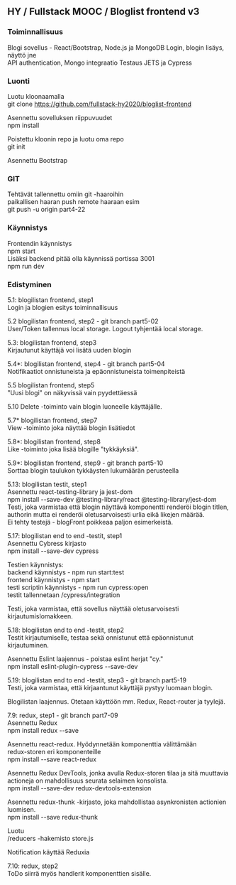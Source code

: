 
## HY / Fullstack MOOC / Bloglist frontend v3

### Toiminnallisuus  

Blogi sovellus - React/Bootstrap, Node.js ja MongoDB 
Login, blogin lisäys, näyttö jne  
API authentication, Mongo integraatio
Testaus JETS ja Cypress
 

### Luonti  

Luotu kloonaamalla  
git clone https://github.com/fullstack-hy2020/bloglist-frontend  

Asennettu sovelluksen riippuvuudet  
npm install  

Poistettu kloonin repo ja luotu oma repo  
git init  

Asennettu Bootstrap  

### GIT

Tehtävät tallennettu omiin git -haaroihin  
paikallisen haaran push remote haaraan esim  
git push -u origin part4-22  

### Käynnistys  
Frontendin käynnistys  
npm start  
Lisäksi backend pitää olla käynnissä portissa 3001  
npm run dev  

### Edistyminen

5.1: blogilistan frontend, step1  
Login ja blogien esitys toiminnallisuus  

5.2 blogilistan frontend, step2 - git branch part5-02  
User/Token tallennus local storage. Logout tyhjentää local storage.  

5.3: blogilistan frontend, step3  
Kirjautunut käyttäjä voi lisätä uuden blogin  

5.4*: blogilistan frontend, step4  - git branch part5-04  
Notifikaatiot onnistuneista ja epäonnistuneista toimenpiteistä  

5.5 blogilistan frontend, step5  
"Uusi blogi" on näkyvissä vain pyydettäessä  

5.10
Delete -toiminto vain blogin luoneelle käyttäjälle.  

5.7* blogilistan frontend, step7  
View -toiminto joka näyttää blogin lisätiedot  

5.8*: blogilistan frontend, step8  
Like -toiminto joka lisää blogille "tykkäyksiä".  

5.9*: blogilistan frontend, step9  - git branch part5-10  
Sorttaa blogin taulukon tykkäysten lukumäärän perusteella   

5.13: blogilistan testit, step1  
Asennettu react-testing-library ja jest-dom  
npm install --save-dev @testing-library/react @testing-library/jest-dom  
Testi, joka varmistaa että blogin näyttävä komponentti renderöi blogin titlen,  
authorin mutta ei renderöi oletusarvoisesti urlia eikä likejen määrää.  
Ei tehty testejä - blogFront poikkeaa paljon esimerkeistä.   

5.17: blogilistan end to end -testit, step1  
Asennettu Cybress kirjasto  
npm install --save-dev cypress  

Testien käynnistys:  
backend käynnistys - npm run start:test  
frontend käynnistys - npm start   
testi scriptin käynnistys - npm run cypress:open  
testit tallennetaan /cypress/integration

Testi, joka varmistaa, että sovellus näyttää oletusarvoisesti kirjautumislomakkeen.  

5.18: blogilistan end to end -testit, step2  
Testit kirjautumiselle, testaa sekä onnistunut että epäonnistunut kirjautuminen.  

Asennettu Eslint laajennus - poistaa eslint herjat "cy."  
npm install eslint-plugin-cypress --save-dev  

5.19: blogilistan end to end -testit, step3  - git branch part5-19  
Testi, joka varmistaa, että kirjaantunut käyttäjä pystyy luomaan blogin.  


Blogilistan laajennus. Otetaan käyttöön mm. Redux, React-router ja tyylejä.  

7.9: redux, step1  - git branch part7-09  
Asennettu Redux  
npm install redux --save  

Asennettu react-redux. Hyödynnetään <Provider /> komponenttia välittämään  
redux-storen eri komponenteille  
npm install --save react-redux  

Asennettu Redux DevTools, jonka avulla Redux-storen tilaa ja sitä muuttavia  
actioneja on mahdollisuus seurata selaimen konsolista.  
npm install --save-dev redux-devtools-extension  

Asennettu redux-thunk -kirjasto, joka mahdollistaa asynkronisten actionien luomisen.  
npm install --save redux-thunk  

Luotu  
/reducers -hakemisto
store.js 

Notification käyttää Reduxia  

7.10: redux, step2  
ToDo
siirrä myös handlerit komponenttien sisälle.  





